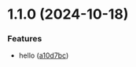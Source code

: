 

# 1.1.0 (2024-10-18)


### Features

* hello ([a10d7bc](https://github.com/Biplav-05/python_sdk_test/commit/a10d7bc0f06db95d332d9a4df564ef349044e5dc))
